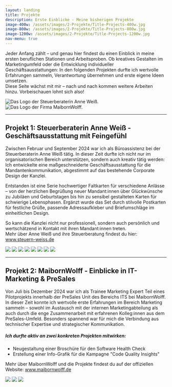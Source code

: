 ```yaml
---
layout: landing
title: Projekte
description: Erste Einblicke - Meine bisherigen Projekte
image-400w: /assets/images/2-Projekte/Title-Projects-400w.jpg
image-800w: /assets/images/2-Projekte/Title-Projects-800w.jpg
image-1200w: /assets/images/2-Projekte/Title-Projects-1200w.jpg
nav-menu: true
---
```


<div id="main">
    <div class="inner">
        <!-- One -->
        <section id="Einleitung Projekte">
            <p>Jeder Anfang zählt – und genau hier findest du einen Einblick in meine ersten beruflichen Stationen und Arbeitsproben. Ob kreatives Gestalten im Marketingumfeld oder die Entwicklung individueller Geschäftsausstattungen: In den folgenden Projekten durfte ich wertvolle Erfahrungen sammeln, Verantwortung übernehmen und erste eigene Ideen umsetzen.<br>Diese Seite wächst mit mir – nach und nach kommen weitere Arbeiten hinzu. Vorbeischauen lohnt sich also!</p>
        </section>
        <!-- Two -->
        <section class="bricks">
            <article class="style2">
                <span class="image">
                    <img 
                        src="{% link assets/images/2-Projekte/Steuerkanzlei-Weiss/Logo_Steuer-AnneWeiss-375w.jpg %}"
                        alt="Das Logo der Steuerberaterin Anne Weiß."
                    >
                </span>
                <a href="#Steuerberaterin Anne Weiss">
                </a>
            </article>
            <article class="style5">
                <span class="image">
                    <img 
                        src="{% link assets/images/2-Projekte/MaibornWolff/Logo_MaibornWolff-375w.jpg %}" 
                        alt="Das Logo der Firma MaibornWolff."
                    >
                </span>
                <a href="#MaibornWolff">
                </a>
            </article>
        </section>
        <hr />
        <!-- Three -->
        <section id="Steuerberaterin Anne Weiss">
            <h2>Projekt 1: Steuerberaterin Anne Weiß - Geschäftsausstattung mit Feingefühl</h2>
            <p>Zwischen Februar und September 2024 war ich als Büroassistenz bei der Steuerberaterin Anne Weiß tätig. In dieser Zeit durfte ich nicht nur im organisatorischen Bereich unterstützen, sondern auch kreativ tätig werden: Ich entwickelte eine maßgeschneiderte Geschäftsausstattung für die Mandantenkommunikation, abgestimmt auf das bestehende Corporate Design der Kanzlei.</p>
            <p>Entstanden ist eine Serie hochwertiger Faltkarten für verschiedene Anlässe – von der herzlichen Begrüßung neuer Mandant:innen über Glückwünsche zu Jubiläen und Geburtstagen bis hin zu sensibel gestalteten Karten für schwierige Lebensphasen. Ergänzt wurde das Set durch stilvolle Postkarten für festliche Grüße, passende Adressaufkleber und Briefumschläge im einheitlichen Design.</p>
            <p>So kann die Kanzlei nicht nur professionell, sondern auch persönlich und wertschätzend in Kontakt mit ihren Mandant:innen treten.<br>Mehr über Anne Weiß und ihre Steuerberatung findest du hier: <a href="https://steuern-weiss.de/" target="_blank_">www.steuern-weiss.de</a></p>
            <glider-gallery lightbox-id="steuerkanzlei-weiss-projects" per-view-max="4">
                <img 
                    src="{{ 'assets/images/2-Projekte/Steuerkanzlei-Weiss/SK-Weiss_Karte-01-1200w.jpg' | relative_url }}" 
                    srcset="
                        {{ 'assets/images/2-Projekte/Steuerkanzlei-Weiss/SK-Weiss_Karte-01-100w.jpg' | relative_url }} 100w
                        , {{ 'assets/images/2-Projekte/Steuerkanzlei-Weiss/SK-Weiss_Karte-01-400w.jpg' | relative_url }} 400w
                        , {{ 'assets/images/2-Projekte/Steuerkanzlei-Weiss/SK-Weiss_Karte-01-800w.jpg' | relative_url }} 800w
                        , {{ 'assets/images/2-Projekte/Steuerkanzlei-Weiss/SK-Weiss_Karte-01-1200w.jpg' | relative_url }} 1200w
                    "
                    sizes="20vw"
                />
                <img 
                    src="{{ 'assets/images/2-Projekte/Steuerkanzlei-Weiss/SK-Weiss_Karte-02-1200w.jpg' | relative_url }}" 
                    srcset="
                        {{ 'assets/images/2-Projekte/Steuerkanzlei-Weiss/SK-Weiss_Karte-02-100w.jpg' | relative_url }} 100w
                        , {{ 'assets/images/2-Projekte/Steuerkanzlei-Weiss/SK-Weiss_Karte-02-400w.jpg' | relative_url }} 400w
                        , {{ 'assets/images/2-Projekte/Steuerkanzlei-Weiss/SK-Weiss_Karte-02-800w.jpg' | relative_url }} 800w
                        , {{ 'assets/images/2-Projekte/Steuerkanzlei-Weiss/SK-Weiss_Karte-02-1200w.jpg' | relative_url }} 1200w
                    "
                    sizes="20vw"
                />
                <img 
                    src="{{ 'assets/images/2-Projekte/Steuerkanzlei-Weiss/SK-Weiss_Karte-03-1200w.jpg' | relative_url }}" 
                    srcset="
                        {{ 'assets/images/2-Projekte/Steuerkanzlei-Weiss/SK-Weiss_Karte-03-100w.jpg' | relative_url }} 100w
                        , {{ 'assets/images/2-Projekte/Steuerkanzlei-Weiss/SK-Weiss_Karte-03-400w.jpg' | relative_url }} 400w
                        , {{ 'assets/images/2-Projekte/Steuerkanzlei-Weiss/SK-Weiss_Karte-03-800w.jpg' | relative_url }} 800w
                        , {{ 'assets/images/2-Projekte/Steuerkanzlei-Weiss/SK-Weiss_Karte-03-1200w.jpg' | relative_url }} 1200w
                    "
                    sizes="20vw"
                />
                <img 
                    src="{{ 'assets/images/2-Projekte/Steuerkanzlei-Weiss/SK-Weiss_Karte-04-1200w.jpg' | relative_url }}" 
                    srcset="
                        {{ 'assets/images/2-Projekte/Steuerkanzlei-Weiss/SK-Weiss_Karte-04-100w.jpg' | relative_url }} 100w
                        , {{ 'assets/images/2-Projekte/Steuerkanzlei-Weiss/SK-Weiss_Karte-04-400w.jpg' | relative_url }} 400w
                        , {{ 'assets/images/2-Projekte/Steuerkanzlei-Weiss/SK-Weiss_Karte-04-800w.jpg' | relative_url }} 800w
                        , {{ 'assets/images/2-Projekte/Steuerkanzlei-Weiss/SK-Weiss_Karte-04-1200w.jpg' | relative_url }} 1200w
                    "
                    sizes="20vw"
                />
                <img 
                    src="{{ 'assets/images/2-Projekte/Steuerkanzlei-Weiss/SK-Weiss_Karte-05-1200w.jpg' | relative_url }}" 
                    srcset="
                        {{ 'assets/images/2-Projekte/Steuerkanzlei-Weiss/SK-Weiss_Karte-05-100w.jpg' | relative_url }} 100w
                        , {{ 'assets/images/2-Projekte/Steuerkanzlei-Weiss/SK-Weiss_Karte-05-400w.jpg' | relative_url }} 400w
                        , {{ 'assets/images/2-Projekte/Steuerkanzlei-Weiss/SK-Weiss_Karte-05-800w.jpg' | relative_url }} 800w
                        , {{ 'assets/images/2-Projekte/Steuerkanzlei-Weiss/SK-Weiss_Karte-05-1200w.jpg' | relative_url }} 1200w
                    "
                    sizes="20vw"
                />
                <img 
                    src="{{ 'assets/images/2-Projekte/Steuerkanzlei-Weiss/SK-Weiss_Flyer-Sommerfest-1200w.jpg' | relative_url }}" 
                    srcset="
                        {{ 'assets/images/2-Projekte/Steuerkanzlei-Weiss/SK-Weiss_Flyer-Sommerfest-100w.jpg' | relative_url }} 100w
                        , {{ 'assets/images/2-Projekte/Steuerkanzlei-Weiss/SK-Weiss_Flyer-Sommerfest-400w.jpg' | relative_url }} 400w
                        , {{ 'assets/images/2-Projekte/Steuerkanzlei-Weiss/SK-Weiss_Flyer-Sommerfest-800w.jpg' | relative_url }} 800w
                        , {{ 'assets/images/2-Projekte/Steuerkanzlei-Weiss/SK-Weiss_Flyer-Sommerfest-1200w.jpg' | relative_url }} 1200w
                    "
                    sizes="20vw"
                />
                <img 
                    src="{{ 'assets/images/2-Projekte/Steuerkanzlei-Weiss/SK-Weiss_Adressaufkleber-1200w.jpg' | relative_url }}" 
                    srcset="
                        {{ 'assets/images/2-Projekte/Steuerkanzlei-Weiss/SK-Weiss_Adressaufkleber-100w.jpg' | relative_url }} 100w
                        , {{ 'assets/images/2-Projekte/Steuerkanzlei-Weiss/SK-Weiss_Adressaufkleber-400w.jpg' | relative_url }} 400w
                        , {{ 'assets/images/2-Projekte/Steuerkanzlei-Weiss/SK-Weiss_Adressaufkleber-800w.jpg' | relative_url }} 800w
                        , {{ 'assets/images/2-Projekte/Steuerkanzlei-Weiss/SK-Weiss_Adressaufkleber-1200w.jpg' | relative_url }} 1200w
                    "
                    sizes="20vw"
                />
                <img 
                    src="{{ 'assets/images/2-Projekte/Steuerkanzlei-Weiss/SK-Weiss_Untersetzer-1200w.jpg' | relative_url }}" 
                    srcset="
                        {{ 'assets/images/2-Projekte/Steuerkanzlei-Weiss/SK-Weiss_Untersetzer-100w.jpg' | relative_url }} 100w
                        , {{ 'assets/images/2-Projekte/Steuerkanzlei-Weiss/SK-Weiss_Untersetzer-400w.jpg' | relative_url }} 400w
                        , {{ 'assets/images/2-Projekte/Steuerkanzlei-Weiss/SK-Weiss_Untersetzer-800w.jpg' | relative_url }} 800w
                        , {{ 'assets/images/2-Projekte/Steuerkanzlei-Weiss/SK-Weiss_Untersetzer-1200w.jpg' | relative_url }} 1200w
                    "
                    sizes="20vw"
                />
            </glider-gallery>
        </section>
        <hr />
        <!-- Four -->
        <section id="MaibornWolff">
        <h2>Projekt 2: MaibornWolff - Einblicke in IT-Marketing & PreSales</h2>
        <p>Von Juli bis Dezember 2024 war ich als Trainee Marketing Expert Teil eines Pilotprojekts innerhalb der PreSales Unit des Bereichs ITS bei MaibornWolff.<br>In dieser Zeit konnte ich wertvolle erste Erfahrungen im Bereich Marketing sammeln – sowohl im Austausch mit der internen Marketingabteilung als auch durch die enge Zusammenarbeit mit erfahrenen Kolleg:innen aus dem PreSales-Umfeld. Besonders spannend war für mich die Verbindung aus technischer Expertise und strategischer Kommunikation.</p>
        <h5>Ich durfte aktiv an zwei konkreten Projekten mitwirken:</h5>
        <ul>
                <li>Neugestaltung einer Broschüre für den Software Health Check</li>
                <li>Erstellung einer Info-Grafik für die Kampagne "Code Quality Insights"</li>
            </ul>
            <p>Mehr über MaibornWolff und die Projekte findest du auf der offiziellen Website: <a href="https://www.maibornwolff.de/" target="_blank_">www.maibornwolff.de</a></p>
            <glider-gallery lightbox-id="maibornwolff-projects" per-view-max="4">
                    <img 
                        src="{{ 'assets/images/2-Projekte/MaibornWolff/MW_Broschuere-SHC-01-1200w.jpg' | relative_url }}" 
                        srcset="
                            {{ 'assets/images/2-Projekte/MaibornWolff/MW_Broschuere-SHC-01-100w.jpg' | relative_url }} 100w
                            , {{ 'assets/images/2-Projekte/MaibornWolff/MW_Broschuere-SHC-01-400w.jpg' | relative_url }} 400w
                            , {{ 'assets/images/2-Projekte/MaibornWolff/MW_Broschuere-SHC-01-800w.jpg' | relative_url }} 800w
                            , {{ 'assets/images/2-Projekte/MaibornWolff/MW_Broschuere-SHC-01-1200w.jpg' | relative_url }} 1200w
                        "
                        sizes="40vw"
                    />
                    <img 
                        src="{{ 'assets/images/2-Projekte/MaibornWolff/MW_Broschuere-SHC-02-1200w.jpg' | relative_url }}" 
                        srcset="
                            {{ 'assets/images/2-Projekte/MaibornWolff/MW_Broschuere-SHC-02-100w.jpg' | relative_url }} 100w
                            , {{ 'assets/images/2-Projekte/MaibornWolff/MW_Broschuere-SHC-02-400w.jpg' | relative_url }} 400w
                            , {{ 'assets/images/2-Projekte/MaibornWolff/MW_Broschuere-SHC-02-800w.jpg' | relative_url }} 800w
                            , {{ 'assets/images/2-Projekte/MaibornWolff/MW_Broschuere-SHC-02-1200w.jpg' | relative_url }} 1200w
                        "
                        sizes="40vw"
                    />
                    <img 
                        src="{{ 'assets/images/2-Projekte/MaibornWolff/MW_Postkarte-Insights-1200w.jpg' | relative_url }}" 
                        srcset="
                            {{ 'assets/images/2-Projekte/MaibornWolff/MW_Postkarte-Insights-100w.jpg' | relative_url }} 100w
                            , {{ 'assets/images/2-Projekte/MaibornWolff/MW_Postkarte-Insights-400w.jpg' | relative_url }} 400w
                            , {{ 'assets/images/2-Projekte/MaibornWolff/MW_Postkarte-Insights-800w.jpg' | relative_url }} 800w
                            , {{ 'assets/images/2-Projekte/MaibornWolff/MW_Postkarte-Insights-1200w.jpg' | relative_url }} 1200w
                        "
                        sizes="40vw"
                    />
            </glider-gallery>
        </section>
</div>
</div>